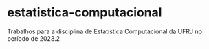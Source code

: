 # estatistica-computacional
Trabalhos para a disciplina de Estatística Computacional da UFRJ no período de 2023.2
